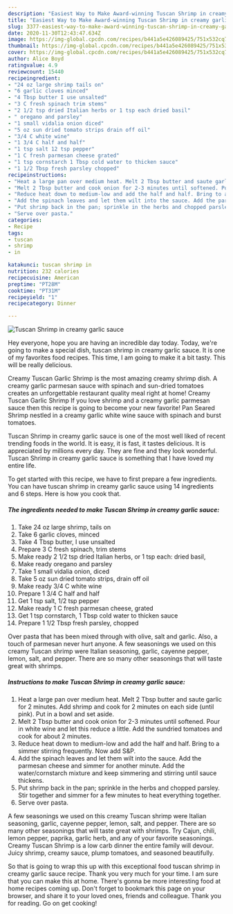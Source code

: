 ```yaml
---
description: "Easiest Way to Make Award-winning Tuscan Shrimp in creamy garlic sauce"
title: "Easiest Way to Make Award-winning Tuscan Shrimp in creamy garlic sauce"
slug: 3377-easiest-way-to-make-award-winning-tuscan-shrimp-in-creamy-garlic-sauce
date: 2020-11-30T12:43:47.634Z
image: https://img-global.cpcdn.com/recipes/b441a5e426089425/751x532cq70/tuscan-shrimp-in-creamy-garlic-sauce-recipe-main-photo.jpg
thumbnail: https://img-global.cpcdn.com/recipes/b441a5e426089425/751x532cq70/tuscan-shrimp-in-creamy-garlic-sauce-recipe-main-photo.jpg
cover: https://img-global.cpcdn.com/recipes/b441a5e426089425/751x532cq70/tuscan-shrimp-in-creamy-garlic-sauce-recipe-main-photo.jpg
author: Alice Boyd
ratingvalue: 4.9
reviewcount: 15440
recipeingredient:
- "24 oz large shrimp tails on"
- "6 garlic cloves minced"
- "4 Tbsp butter I use unsalted"
- "3 C fresh spinach trim stems"
- "2 1/2 tsp dried Italian herbs or 1 tsp each dried basil"
- " oregano and parsley"
- "1 small vidalia onion diced"
- "5 oz sun dried tomato strips drain off oil"
- "3/4 C white wine"
- "1 3/4 C half and half"
- "1 tsp salt 12 tsp pepper"
- "1 C fresh parmesan cheese grated"
- "1 tsp cornstarch 1 Tbsp cold water to thicken sauce"
- "1 1/2 Tbsp fresh parsley chopped"
recipeinstructions:
- "Heat a large pan over medium heat. Melt 2 Tbsp butter and saute garlic for 2 minutes. Add shrimp and cook for 2 minutes on each side (until pink). Put in a bowl and set aside."
- "Melt 2 Tbsp butter and cook onion for 2-3 minutes until softened. Pour in white wine and let this reduce a little. Add the sundried tomatoes and cook for about 2 minutes."
- "Reduce heat down to medium-low and add the half and half. Bring to a simmer stirring frequently. Now add S&amp;P."
- "Add the spinach leaves and let them wilt into the sauce. Add the parmesan cheese and simmer for another minute. Add the water/cornstarch mixture and keep simmering and stirring until sauce thickens."
- "Put shrimp back in the pan; sprinkle in the herbs and chopped parsley. Stir together and simmer for a few minutes to heat everything together."
- "Serve over pasta."
categories:
- Recipe
tags:
- tuscan
- shrimp
- in

katakunci: tuscan shrimp in 
nutrition: 232 calories
recipecuisine: American
preptime: "PT28M"
cooktime: "PT31M"
recipeyield: "1"
recipecategory: Dinner

---
```



![Tuscan Shrimp in creamy garlic sauce](https://img-global.cpcdn.com/recipes/b441a5e426089425/751x532cq70/tuscan-shrimp-in-creamy-garlic-sauce-recipe-main-photo.jpg)

Hey everyone, hope you are having an incredible day today. Today, we're going to make a special dish, tuscan shrimp in creamy garlic sauce. It is one of my favorites food recipes. This time, I am going to make it a bit tasty. This will be really delicious.

Creamy Tuscan Garlic Shrimp is the most amazing creamy shrimp dish. A creamy garlic parmesan sauce with spinach and sun-dried tomatoes creates an unforgettable restaurant quality meal right at home! Creamy Tuscan Garlic Shrimp If you love shrimp and a creamy garlic parmesan sauce then this recipe is going to become your new favorite! Pan Seared Shrimp nestled in a creamy garlic white wine sauce with spinach and burst tomatoes.

Tuscan Shrimp in creamy garlic sauce is one of the most well liked of recent trending foods in the world. It is easy, it is fast, it tastes delicious. It is appreciated by millions every day. They are fine and they look wonderful. Tuscan Shrimp in creamy garlic sauce is something that I have loved my entire life.


To get started with this recipe, we have to first prepare a few ingredients. You can have tuscan shrimp in creamy garlic sauce using 14 ingredients and 6 steps. Here is how you cook that.

<!--inarticleads1-->

##### The ingredients needed to make Tuscan Shrimp in creamy garlic sauce:

1. Take 24 oz large shrimp, tails on
1. Take 6 garlic cloves, minced
1. Take 4 Tbsp butter, I use unsalted
1. Prepare 3 C fresh spinach, trim stems
1. Make ready 2 1/2 tsp dried Italian herbs, or 1 tsp each: dried basil,
1. Make ready  oregano and parsley
1. Take 1 small vidalia onion, diced
1. Take 5 oz sun dried tomato strips, drain off oil
1. Make ready 3/4 C white wine
1. Prepare 1 3/4 C half and half
1. Get 1 tsp salt, 1/2 tsp pepper
1. Make ready 1 C fresh parmesan cheese, grated
1. Get 1 tsp cornstarch, 1 Tbsp cold water to thicken sauce
1. Prepare 1 1/2 Tbsp fresh parsley, chopped


Over pasta that has been mixed through with olive, salt and garlic. Also, a touch of parmesan never hurt anyone. A few seasonings we used on this creamy Tuscan shrimp were Italian seasoning, garlic, cayenne pepper, lemon, salt, and pepper. There are so many other seasonings that will taste great with shrimps. 

<!--inarticleads2-->

##### Instructions to make Tuscan Shrimp in creamy garlic sauce:

1. Heat a large pan over medium heat. Melt 2 Tbsp butter and saute garlic for 2 minutes. Add shrimp and cook for 2 minutes on each side (until pink). Put in a bowl and set aside.
1. Melt 2 Tbsp butter and cook onion for 2-3 minutes until softened. Pour in white wine and let this reduce a little. Add the sundried tomatoes and cook for about 2 minutes.
1. Reduce heat down to medium-low and add the half and half. Bring to a simmer stirring frequently. Now add S&amp;P.
1. Add the spinach leaves and let them wilt into the sauce. Add the parmesan cheese and simmer for another minute. Add the water/cornstarch mixture and keep simmering and stirring until sauce thickens.
1. Put shrimp back in the pan; sprinkle in the herbs and chopped parsley. Stir together and simmer for a few minutes to heat everything together.
1. Serve over pasta.


A few seasonings we used on this creamy Tuscan shrimp were Italian seasoning, garlic, cayenne pepper, lemon, salt, and pepper. There are so many other seasonings that will taste great with shrimps. Try Cajun, chili, lemon pepper, paprika, garlic herb, and any of your favorite seasonings. Creamy Tuscan Shrimp is a low carb dinner the entire family will devour. Juicy shrimp, creamy sauce, plump tomatoes, and seasoned beautifully. 

So that is going to wrap this up with this exceptional food tuscan shrimp in creamy garlic sauce recipe. Thank you very much for your time. I am sure that you can make this at home. There's gonna be more interesting food at home recipes coming up. Don't forget to bookmark this page on your browser, and share it to your loved ones, friends and colleague. Thank you for reading. Go on get cooking!
